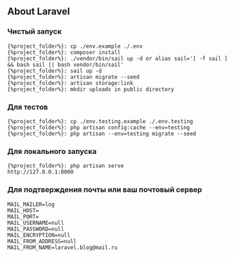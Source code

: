 ## About Laravel

### Чистый запуск
```
{%project_folder%}: cp ./env.example ./.env
{%project_folder%}: composer install
{%project_folder%}: ./vendor/bin/sail up -d or alias sail='[ -f sail ] && bash sail || bash vendor/bin/sail'
{%project_folder%}: sail up -d
{%project_folder%}: artisan migrate --seed
{%project_folder%}: artisan storage:link
{%project_folder%}: mkdir uploads in public directory
```

### Для тестов
```
{%project_folder%}: cp ./env.testing.example ./.env.testing
{%project_folder%}: php artisan config:cache --env=testing
{%project_folder%}: php artisan --env=testing migrate --seed
```

### Для локального запуска
```
{%project_folder%}: php artisan serve
http://127.0.0.1:8000
```

### Для подтверждения почты или ваш почтовый сервер
```
MAIL_MAILER=log
MAIL_HOST=
MAIL_PORT=
MAIL_USERNAME=null
MAIL_PASSWORD=null
MAIL_ENCRYPTION=null
MAIL_FROM_ADDRESS=null
MAIL_FROM_NAME=laravel.blog@mail.ru
```
